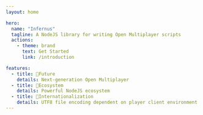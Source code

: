 ```yaml
---
layout: home

hero:
  name: "Infernus"
  tagline: A NodeJS library for writing Open Multiplayer scripts
  actions:
    - theme: brand
      text: Get Started
      link: /introduction

features:
  - title: 🥳Future
    details: Next-generation Open Multiplayer
  - title: 🚀Ecosystem
    details: Powerful NodeJS ecosystem
  - title: 🎉Internationalization
    details: UTF8 file encoding dependent on player client environment
---
```

